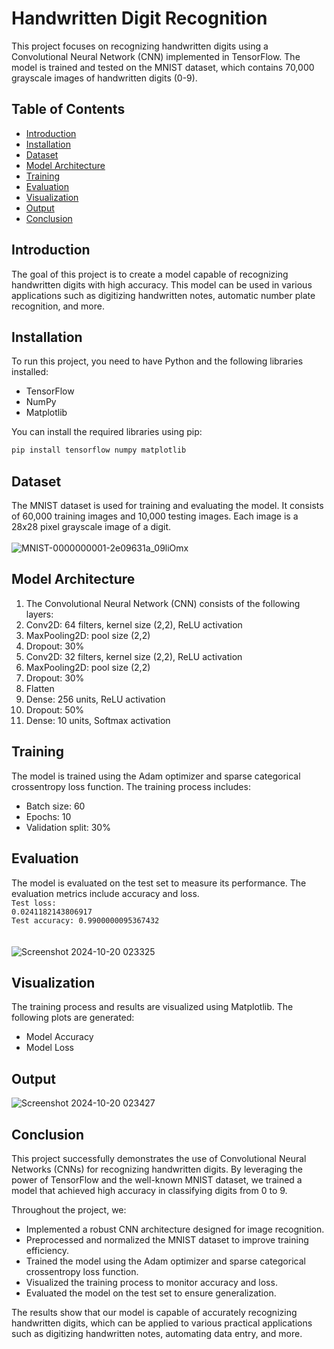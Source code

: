 # Handwritten Digit Recognition

This project focuses on recognizing handwritten digits using a Convolutional Neural Network (CNN) implemented in TensorFlow. The model is trained and tested on the MNIST dataset, which contains 70,000 grayscale images of handwritten digits (0-9).

## Table of Contents

- [Introduction](#introduction)
- [Installation](#installation)
- [Dataset](#dataset)
- [Model Architecture](#model-architecture)
- [Training](#training)
- [Evaluation](#evaluation)
- [Visualization](#visualization)
- [Output](#output)
- [Conclusion](#conclusion)


## Introduction

The goal of this project is to create a model capable of recognizing handwritten digits with high accuracy. This model can be used in various applications such as digitizing handwritten notes, automatic number plate recognition, and more.

## Installation

To run this project, you need to have Python and the following libraries installed:
- TensorFlow
- NumPy
- Matplotlib

You can install the required libraries using pip:

```bash
pip install tensorflow numpy matplotlib
```


## Dataset

The MNIST dataset is used for training and evaluating the model. It consists of 60,000 training images and 10,000 testing images. Each image is a 28x28 pixel grayscale image of a digit.<br><br>
![MNIST-0000000001-2e09631a_09liOmx](https://github.com/user-attachments/assets/f5987023-9524-4bf8-a4bb-2156d509c9a7)



## Model Architecture
1. The Convolutional Neural Network (CNN) consists of the following layers:
2. Conv2D: 64 filters, kernel size (2,2), ReLU activation
3. MaxPooling2D: pool size (2,2)
4. Dropout: 30%
5. Conv2D: 32 filters, kernel size (2,2), ReLU activation
6. MaxPooling2D: pool size (2,2)
7. Dropout: 30%
8. Flatten
9. Dense: 256 units, ReLU activation
10. Dropout: 50%
11. Dense: 10 units, Softmax activation


## Training
The model is trained using the Adam optimizer and sparse categorical crossentropy loss function. The training process includes:
- Batch size: 60
- Epochs: 10
- Validation split: 30%

## Evaluation
The model is evaluated on the test set to measure its performance. The evaluation metrics include accuracy and loss.
<br><code>Test loss: 0.0241182143806917 </code> <br>
<code>Test accuracy: 0.9900000095367432 </code><br><br>
![Screenshot 2024-10-20 023325](https://github.com/user-attachments/assets/3b3aa299-bff0-411d-9a24-7a552cf3dd58)

## Visualization
The training process and results are visualized using Matplotlib. The following plots are generated:
- Model Accuracy
- Model Loss

## Output
![Screenshot 2024-10-20 023427](https://github.com/user-attachments/assets/30143ba6-ad03-4060-9e10-aecae23a104d)


## Conclusion
This project successfully demonstrates the use of Convolutional Neural Networks (CNNs) for recognizing handwritten digits. By leveraging the power of TensorFlow and the well-known MNIST dataset, we trained a model that achieved high accuracy in classifying digits from 0 to 9.

Throughout the project, we:
- Implemented a robust CNN architecture designed for image recognition.
- Preprocessed and normalized the MNIST dataset to improve training efficiency.
- Trained the model using the Adam optimizer and sparse categorical crossentropy loss function.
- Visualized the training process to monitor accuracy and loss.
- Evaluated the model on the test set to ensure generalization.

The results show that our model is capable of accurately recognizing handwritten digits, which can be applied to various practical applications such as digitizing handwritten notes, automating data entry, and more.

